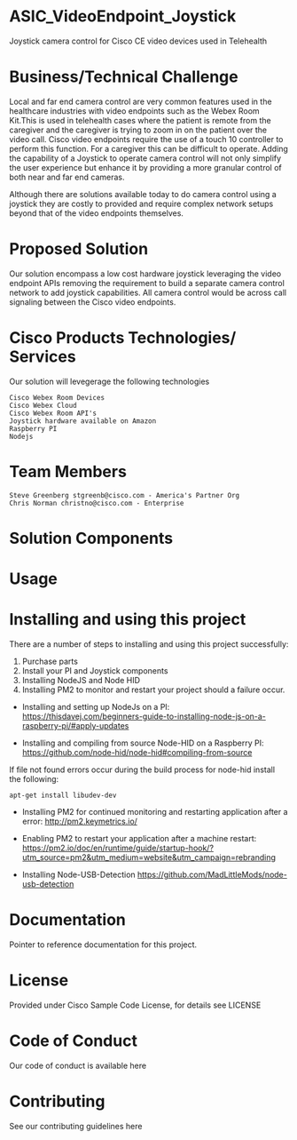 # ASIC_VideoEndpoint_Joystick

Joystick camera control for Cisco CE video devices used in Telehealth

# Business/Technical Challenge

Local and far end camera control are very common features used in the healthcare industries with video endpoints such as the Webex Room Kit.This is used in telehealth cases where the patient is remote from the caregiver and the caregiver is trying to zoom in on the patient over the video call. Cisco video endpoints require the use of a touch 10 controller to perform this function. For a caregiver this can be difficult to operate. Adding the capability of a Joystick to operate camera control will not only simplify the user experience but enhance it by providing a more granular control of both near and far end cameras.

Although there are solutions available today to do camera control using a joystick they are costly to provided and require complex network setups beyond that of the video endpoints themselves.

# Proposed Solution

Our solution encompass a low cost hardware joystick leveraging the video endpoint APIs removing the requirement to build a separate camera control network to add joystick capabilities. All camera control would be across call signaling between the Cisco video endpoints.

# Cisco Products Technologies/ Services

Our solution will levegerage the following technologies

    Cisco Webex Room Devices
    Cisco Webex Cloud
    Cisco Webex Room API's
    Joystick hardware available on Amazon
    Raspberry PI
    Nodejs

# Team Members

    Steve Greenberg stgreenb@cisco.com - America's Partner Org
    Chris Norman christno@cisco.com - Enterprise

# Solution Components
# Usage

# Installing and using this project
There are a number of steps to installing and using this project successfully:

1. Purchase parts
2. Install your PI and Joystick components
3. Installing NodeJS and Node HID
4. Installing PM2 to monitor and restart your project should a failure occur.

* Installing and setting up NodeJs on a PI:
https://thisdavej.com/beginners-guide-to-installing-node-js-on-a-raspberry-pi/#apply-updates

* Installing and compiling from source Node-HID on a Raspberry PI:
https://github.com/node-hid/node-hid#compiling-from-source

If file not found errors occur during the build process for node-hid install the following:

    apt-get install libudev-dev

* Installing PM2 for continued monitoring and restarting application after a error:
http://pm2.keymetrics.io/

* Enabling PM2 to restart your application after a machine restart:
https://pm2.io/doc/en/runtime/guide/startup-hook/?utm_source=pm2&utm_medium=website&utm_campaign=rebranding


* Installing Node-USB-Detection
https://github.com/MadLittleMods/node-usb-detection


# Documentation

Pointer to reference documentation for this project.
# License

Provided under Cisco Sample Code License, for details see LICENSE

# Code of Conduct

Our code of conduct is available here

# Contributing

See our contributing guidelines here

